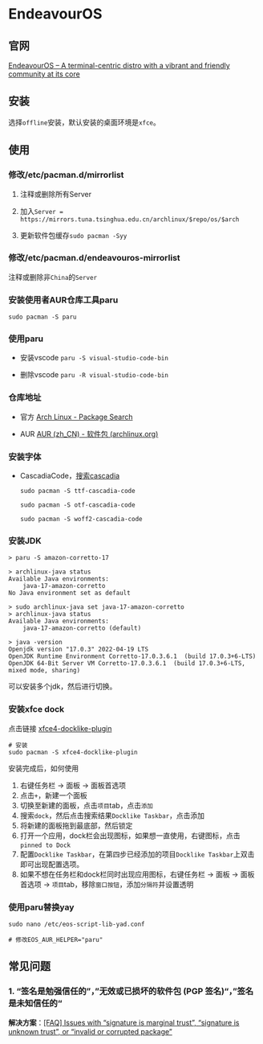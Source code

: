 # EndeavourOS

## 官网

[EndeavourOS &#8211; A terminal-centric distro with a vibrant and friendly community at its core](https://endeavouros.com)

## 安装

选择`offline`安装，默认安装的桌面环境是`xfce`。

## 使用

### 修改/etc/pacman.d/mirrorlist

1. 注释或删除所有Server

2. 加入`Server = https://mirrors.tuna.tsinghua.edu.cn/archlinux/$repo/os/$arch`

3. 更新软件包缓存`sudo pacman -Syy`

### 修改/etc/pacman.d/endeavouros-mirrorlist

注释或删除非`China`的`Server`

### 安装使用者AUR仓库工具paru

`sudo pacman -S paru`

### 使用paru

- 安装vscode `paru -S visual-studio-code-bin`

- 删除vscode `paru -R visual-studio-code-bin`

### 仓库地址

- 官方 [Arch Linux - Package Search](https://archlinux.org/packages)

- AUR [AUR (zh_CN) - 软件包 (archlinux.org)](https://aur.archlinux.org/packages)

### 安装字体

- CascadiaCode，[搜索cascadia](https://archlinux.org/packages/?q=cascadia)
  
  `sudo pacman -S ttf-cascadia-code`
  
  `sudo pacman -S otf-cascadia-code`
  
  `sudo pacman -S woff2-cascadia-code`

### 安装JDK

```shell
> paru -S amazon-corretto-17

> archlinux-java status
Available Java environments: 
    java-17-amazon-corretto
No Java environment set as default

> sudo archlinux-java set java-17-amazon-corretto
> archlinux-java status
Available Java environments: 
    java-17-amazon-corretto (default)

> java -version
Openjdk version "17.0.3" 2022-04-19 LTS
OpenJDK Runtime Environment Corretto-17.0.3.6.1  (build 17.0.3+6-LTS)
OpenJDK 64-Bit Server VM Corretto-17.0.3.6.1  (build 17.0.3+6-LTS, mixed mode, sharing)
```

可以安装多个jdk，然后进行切换。

### 安装xfce dock
点击链接 [xfce4-docklike-plugin](https://aur.archlinux.org/packages/xfce4-docklike-plugin)
```shell
# 安装
sudo pacman -S xfce4-docklike-plugin
```
安装完成后，如何使用
1. 右键任务栏 -> 面板 -> 面板首选项
2. 点击`+`，新建一个面板
3. 切换至新建的面板，点击`项目`tab，点击`添加`
4. 搜索`dock`，然后点击搜索结果`Docklike Taskbar`，点击添加
5. 将新建的面板拖到最底部，然后锁定
6. 打开一个应用，dock栏会出现图标，如果想一直使用，右键图标，点击`pinned to Dock`
7. 配置`Docklike Taskbar`，在第四步已经添加的项目`Docklike Taskbar`上双击即可出现配置选项。
8. 如果不想在任务栏和dock栏同时出现应用图标，右键任务栏 -> 面板 -> 面板首选项 -> `项目`tab，移除`窗口按钮`，添加`分隔符`并设置透明

### 使用paru替换yay

```shell
sudo nano /etc/eos-script-lib-yad.conf

# 修改EOS_AUR_HELPER="paru"
```



## 常见问题
### 1. “签名是勉强信任的”，”无效或已损坏的软件包 (PGP 签名)“，”签名是未知信任的“
**解决方案**：[[FAQ] Issues with “signature is marginal trust”, “signature is unknown trust”, or “invalid or corrupted package”](https://forum.endeavouros.com/t/faq-issues-with-signature-is-marginal-trust-signature-is-unknown-trust-or-invalid-or-corrupted-package/6756)